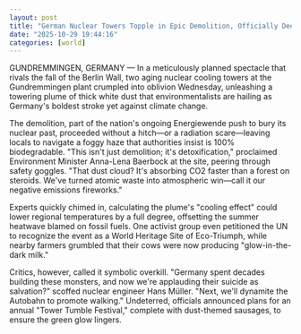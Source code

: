 ```yaml
---
layout: post
title: "German Nuclear Towers Topple in Epic Demolition, Officially Deemed 'Greenest Cloud Since the Industrial Revolution'"
date: "2025-10-29 19:44:16"
categories: [world]
---
```

GUNDREMMINGEN, GERMANY — In a meticulously planned spectacle that rivals the fall of the Berlin Wall, two aging nuclear cooling towers at the Gundremmingen plant crumpled into oblivion Wednesday, unleashing a towering plume of thick white dust that environmentalists are hailing as Germany's boldest stroke yet against climate change.

The demolition, part of the nation's ongoing Energiewende push to bury its nuclear past, proceeded without a hitch—or a radiation scare—leaving locals to navigate a foggy haze that authorities insist is 100% biodegradable. "This isn't just demolition; it's detoxification," proclaimed Environment Minister Anna-Lena Baerbock at the site, peering through safety goggles. "That dust cloud? It's absorbing CO2 faster than a forest on steroids. We've turned atomic waste into atmospheric win—call it our negative emissions fireworks."

Experts quickly chimed in, calculating the plume's "cooling effect" could lower regional temperatures by a full degree, offsetting the summer heatwave blamed on fossil fuels. One activist group even petitioned the UN to recognize the event as a World Heritage Site of Eco-Triumph, while nearby farmers grumbled that their cows were now producing "glow-in-the-dark milk."

Critics, however, called it symbolic overkill. "Germany spent decades building these monsters, and now we're applauding their suicide as salvation?" scoffed nuclear engineer Hans Müller. "Next, we'll dynamite the Autobahn to promote walking." Undeterred, officials announced plans for an annual "Tower Tumble Festival," complete with dust-themed sausages, to ensure the green glow lingers.